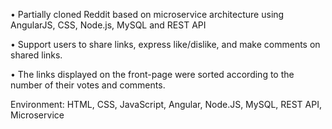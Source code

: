 •	Partially cloned Reddit based on microservice architecture using AngularJS, CSS, Node.js, MySQL and REST API

•	Support users to share links, express like/dislike, and make comments on shared links.	

•	The links displayed on the front-page were sorted according to the number of their votes and comments.

Environment: HTML, CSS, JavaScript, Angular, Node.JS, MySQL, REST API, Microservice
